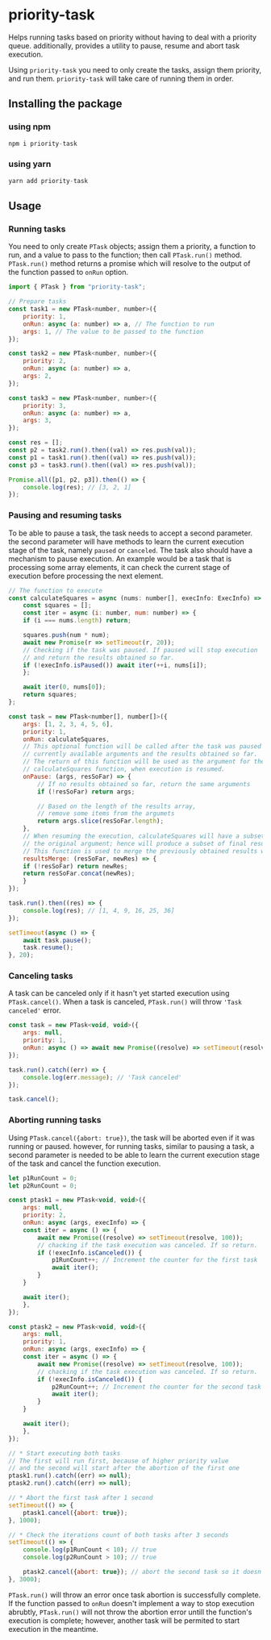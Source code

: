 # priority-task

Helps running tasks based on priority without having to deal with a priority queue. additionally, provides a utility to pause, resume and abort task execution.

Using `priority-task` you need to only create the tasks, assign them priority, and run them. `priority-task` will take care of running them in order.

## Installing the package

### using npm

```js
npm i priority-task
```

### using yarn

```js
yarn add priority-task
```

## Usage

### Running tasks

You need to only create `PTask` objects; assign them a priority, a function to run, and a value to pass to the function; then call `PTask.run()` method. `PTask.run()` method returns a promise which will resolve to the output of the function passed to `onRun` option.

```js
import { PTask } from "priority-task";

// Prepare tasks
const task1 = new PTask<number, number>({
    priority: 1,
    onRun: async (a: number) => a, // The function to run
    args: 1, // The value to be passed to the function
});

const task2 = new PTask<number, number>({
    priority: 2,
    onRun: async (a: number) => a,
    args: 2,
});

const task3 = new PTask<number, number>({
    priority: 3,
    onRun: async (a: number) => a,
    args: 3,
});

const res = [];
const p2 = task2.run().then((val) => res.push(val));
const p1 = task1.run().then((val) => res.push(val));
const p3 = task3.run().then((val) => res.push(val));

Promise.all([p1, p2, p3]).then(() => {
    console.log(res); // [3, 2, 1]
});
```

### Pausing and resuming tasks

To be able to pause a task, the task needs to accept a second parameter. the second parameter will have methods to learn the current execution stage of the task, namely `paused` or `canceled`. The task also should have a mechanism to pause execution. An example would be
a task that is processing some array elements, it can check the current stage of execution before processing the next element.

```js
// The function to execute
const calculateSquares = async (nums: number[], execInfo: ExecInfo) => {
    const squares = [];
    const iter = async (i: number, num: number) => {
    if (i === nums.length) return;

    squares.push(num * num);
    await new Promise(r => setTimeout(r, 20));
    // Checking if the task was paused. If paused will stop execution
    // and return the results obtained so far.
    if (!execInfo.isPaused()) await iter(++i, nums[i]);
    };

    await iter(0, nums[0]);
    return squares;
};

const task = new PTask<number[], number[]>({
    args: [1, 2, 3, 4, 5, 6],
    priority: 1,
    onRun: calculateSquares,
    // This optional function will be called after the task was paused with the 
    // currently available arguments and the results obtained so far.
    // The return of this function will be used as the argument for the
    // calculateSquares function, when execution is resumed.
    onPause: (args, resSoFar) => {
        // If no results obtained so far, return the same arguments
        if (!resSoFar) return args;

        // Based on the length of the results array,
        // remove some items from the argumets
        return args.slice(resSoFar.length);
    },
    // When resuming the execution, calculateSquares will have a subset of
    // the original argument; hence will produce a subset of final result.
    // This function is used to merge the previously obtained results with the new subset
    resultsMerge: (resSoFar, newRes) => {
    if (!resSoFar) return newRes;
    return resSoFar.concat(newRes);
    }
});

task.run().then((res) => {
    console.log(res); // [1, 4, 9, 16, 25, 36]
});

setTimeout(async () => {
    await task.pause();
    task.resume();
}, 20);
```

### Canceling tasks

A task can be canceled only if it hasn't yet started execution using `PTask.cancel()`. When a task is canceled, `PTask.run()` will throw `'Task canceled'` error.

```js
const task = new PTask<void, void>({
    args: null,
    priority: 1,
    onRun: async () => await new Promise((resolve) => setTimeout(resolve, 500))
});

task.run().catch((err) => {
    console.log(err.message); // 'Task canceled'
});

task.cancel();
```

### Aborting running tasks

Using `PTask.cancel({abort: true})`, the task will be aborted even if it was running or paused. however, for running tasks, similar to pausing a task, a second parameter is needed to be able to learn the current execution stage of the task and cancel the function execution.

```js
let p1RunCount = 0;
let p2RunCount = 0;

const ptask1 = new PTask<void, void>({
    args: null,
    priority: 2,
    onRun: async (args, execInfo) => {
    const iter = async () => {
        await new Promise((resolve) => setTimeout(resolve, 100));
        // chacking if the task execution was canceled. If so return.
        if (!execInfo.isCanceled()) {
            p1RunCount++; // Increment the counter for the first task
            await iter();
        }
    }

    await iter();
    },
});

const ptask2 = new PTask<void, void>({
    args: null,
    priority: 1,
    onRun: async (args, execInfo) => {
    const iter = async () => {
        await new Promise((resolve) => setTimeout(resolve, 100));
        // chacking if the task execution was canceled. If so return.
        if (!execInfo.isCanceled()) {
            p2RunCount++; // Increment the counter for the second task
            await iter();
        }
    }

    await iter();
    },
});

// * Start executing both tasks
// The first will run first, because of higher priority value
// and the second will start after the abortion of the first one
ptask1.run().catch((err) => null);
ptask2.run().catch((err) => null);

// * Abort the first task after 1 second
setTimeout(() => {
    ptask1.cancel({abort: true});
}, 1000);

// * Check the iterations count of both tasks after 3 seconds
setTimeout(() => {
    console.log(p1RunCount < 10); // true
    console.log(p2RunCount > 10); // true

    ptask2.cancel({abort: true}); // abort the second task so it doesn't run for ∞
}, 3000);
```

`PTask.run()` will throw an error once task abortion is successfully complete. If the function passed to `onRun` doesn't implement a way to stop execution abrubtly, `PTask.run()` will not throw the abortion error untill the function's execution is complete; however, another task will be permited to start execution in the meantime.
